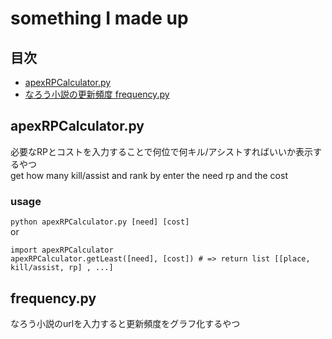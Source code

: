 # something I made up

## 目次
- [apexRPCalculator.py](##apexRPCalculator.py)
- [なろう小説の更新頻度 frequency.py](##frequency.py)

## apexRPCalculator.py
必要なRPとコストを入力することで何位で何キル/アシストすればいいか表示するやつ  
get how many kill/assist and rank by enter the need rp and the cost
  
### usage
```python apexRPCalculator.py [need] [cost]```  
or  
```{#lst:id python caption="apex"}
import apexRPCalculator  
apexRPCalculator.getLeast([need], [cost]) # => return list [[place, kill/assist, rp] , ...]
```  

## frequency.py
なろう小説のurlを入力すると更新頻度をグラフ化するやつ  
